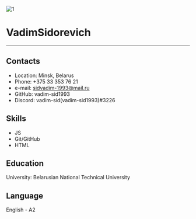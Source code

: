 ![1](https://user-images.githubusercontent.com/79473969/161119928-2109cd1c-f72a-4f08-ad78-857c72da857c.jpg)

#  VadimSidorevich 
--- 
##  Contacts 
*  Location: Minsk, Belarus  
*  Phone: +375 33 353 76 21 
*  e-mail: sidvadim-1993@mail.ru 
*  GitHub: vadim-sid1993 
*  Discord: vadim-sid(vadim-sid1993)#3226 
 
##  Skills 
* JS
* Git/GitHub 
* HTML 
 
##  Education 
University: Belarusian National Technical University
 
##  Language 
English - A2
